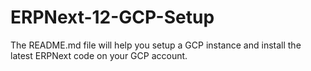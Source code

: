 # ERPNext-12-GCP-Setup
The README.md file will help you setup a GCP instance and install the latest ERPNext code on your GCP account. 
